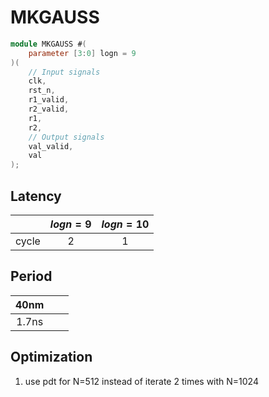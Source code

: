 # MKGAUSS

``` verilog
module MKGAUSS #(
    parameter [3:0] logn = 9
)( 
    // Input signals
    clk,
    rst_n,
    r1_valid,
    r2_valid,
    r1,
    r2,
    // Output signals
    val_valid,
    val
);
```

## Latency
|       | $logn=9$ | $logn=10$ |
|:------|:--------:|:---------:|
| cycle |     2    |     1     |

## Period
| 40nm  |       |       |
|:-----:|:-----:|:-----:|
| 1.7ns |       |       |

## Optimization
1. use pdt for N=512 instead of iterate 2 times with N=1024